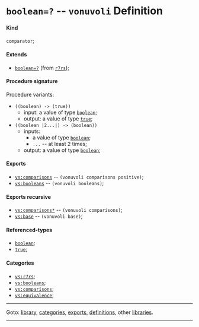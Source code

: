 

<a id='definition__vonuvoli__boolean_3d_3f'></a>

# `boolean=?` -- `vonuvoli` Definition


<a id='definition__vonuvoli__boolean_3d_3f__kind'></a>

#### Kind

`comparator`;


<a id='definition__vonuvoli__boolean_3d_3f__extends'></a>

#### Extends

 * [`boolean=?`](../../r7rs/definitions/boolean_3d_3f.md#definition__r7rs__boolean_3d_3f) (from [`r7rs`](../../r7rs/_index.md#library__r7rs));


<a id='definition__vonuvoli__boolean_3d_3f__procedure-signature'></a>

#### Procedure signature

Procedure variants:
 * `((boolean) -> (true))`
   * input: a value of type [`boolean`](../../r7rs/types/boolean.md#type__r7rs__boolean);
   * output: a value of type [`true`](../../r7rs/types/true.md#type__r7rs__true);
 * `((boolean |2...|) -> (boolean))`
   * inputs:
     * a value of type [`boolean`](../../r7rs/types/boolean.md#type__r7rs__boolean);
     * `...` -- at least 2 times;
   * output: a value of type [`boolean`](../../r7rs/types/boolean.md#type__r7rs__boolean);


<a id='definition__vonuvoli__boolean_3d_3f__exports'></a>

#### Exports

 * [`vs:comparisons`](../../vonuvoli/exports/vs_3a_comparisons.md#export__vonuvoli__vs_3a_comparisons) -- `(vonuvoli comparisons positive)`;
 * [`vs:booleans`](../../vonuvoli/exports/vs_3a_booleans.md#export__vonuvoli__vs_3a_booleans) -- `(vonuvoli booleans)`;


<a id='definition__vonuvoli__boolean_3d_3f__exports-recursive'></a>

#### Exports recursive

 * [`vs:comparisons*`](../../vonuvoli/exports/vs_3a_comparisons_2a.md#export__vonuvoli__vs_3a_comparisons_2a) -- `(vonuvoli comparisons)`;
 * [`vs:base`](../../vonuvoli/exports/vs_3a_base.md#export__vonuvoli__vs_3a_base) -- `(vonuvoli base)`;


<a id='definition__vonuvoli__boolean_3d_3f__referenced-types'></a>

#### Referenced-types

 * [`boolean`](../../r7rs/types/boolean.md#type__r7rs__boolean);
 * [`true`](../../r7rs/types/true.md#type__r7rs__true);


<a id='definition__vonuvoli__boolean_3d_3f__categories'></a>

#### Categories

 * [`vs:r7rs`](../../vonuvoli/categories/vs_3a_r7rs.md#category__vonuvoli__vs_3a_r7rs);
 * [`vs:booleans`](../../vonuvoli/categories/vs_3a_booleans.md#category__vonuvoli__vs_3a_booleans);
 * [`vs:comparisons`](../../vonuvoli/categories/vs_3a_comparisons.md#category__vonuvoli__vs_3a_comparisons);
 * [`vs:equivalence`](../../vonuvoli/categories/vs_3a_equivalence.md#category__vonuvoli__vs_3a_equivalence);

----

Goto: [library](../../vonuvoli/_index.md#library__vonuvoli), [categories](../../vonuvoli/categories/_index.md#toc__vonuvoli__categories), [exports](../../vonuvoli/exports/_index.md#toc__vonuvoli__exports), [definitions](../../vonuvoli/definitions/_index.md#toc__vonuvoli__definitions), other [libraries](../../_libraries.md#toc__libraries).

----

